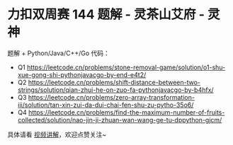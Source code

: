 # 力扣双周赛 144 题解 - 灵茶山艾府 - 灵神

题解 + Python/Java/C++/Go 代码：

- Q1 https://leetcode.cn/problems/stone-removal-game/solution/o1-shu-xue-gong-shi-pythonjavacgo-by-end-e4t2/
- Q2 https://leetcode.cn/problems/shift-distance-between-two-strings/solution/qian-zhui-he-on-zuo-fa-pythonjavacgo-by-b4hfx/
- Q3 https://leetcode.cn/problems/zero-array-transformation-iii/solution/tan-xin-zui-da-dui-chai-fen-shu-zu-pytho-35o6/
- Q4 https://leetcode.cn/problems/find-the-maximum-number-of-fruits-collected/solution/nao-jin-ji-zhuan-wan-wang-ge-tu-dppython-gjcm/

具体请看 [视频讲解](https://www.bilibili.com/video/BV1uzBxYoEJC/)，欢迎点赞关注~
